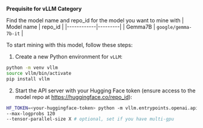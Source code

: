 **Prequisite for vLLM Category**

Find the model name and repo_id for the model you want to mine with
| Model name | repo_id |
|------------|---------|
| Gemma7B | `google/gemma-7b-it` |

To start mining with this model, follow these steps:
1. Create a new Python environment for `vLLM`:
```bash
python -m venv vllm
source vllm/bin/activate
pip install vllm
```
2. Start the API server with your Hugging Face token (ensure access to the model repo at https://huggingface.co/repo_id):
```bash
HF_TOKEN=<your-huggingface-token> python -m vllm.entrypoints.openai.api_server --model repo_id \
--max-logprobs 120
--tensor-parallel-size X # optional, set if you have multi-gpu
```
